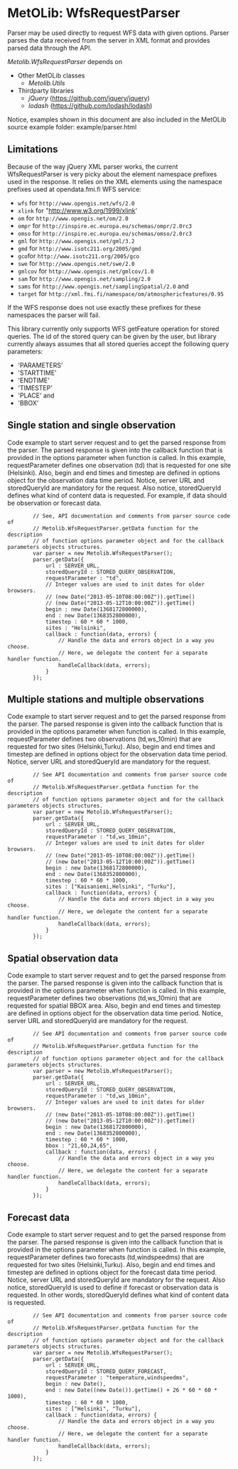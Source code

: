 MetOLib: WfsRequestParser
=========================

Parser may be used directly to request WFS data with given options.
Parser parses the data received from the server in XML format and provides parsed data through the API.

*Metolib.WfsRequestParser* depends on

* Other MetOLib classes
    * *Metolib.Utils*
* Thirdparty libraries
    * *jQuery* (<https://github.com/jquery/jquery>)
    * *lodash* (<https://github.com/lodash/lodash>)

Notice, examples shown in this document are also included in the MetOLib source example folder: example/parser.html

Limitations
-----------

Because of the way jQuery XML parser works, the current WfsRequestParser is very picky about
the element namespace prefixes used in the response. It relies on the XML elements using the
namespace prefixes used at opendata.fmi.fi WFS service:

* `wfs` for `http://www.opengis.net/wfs/2.0`
* `xlink` for "http://www.w3.org/1999/xlink'
* `om` for `http://www.opengis.net/om/2.0`
* `ompr` for `http://inspire.ec.europa.eu/schemas/ompr/2.0rc3`
* `omso` for `http://inspire.ec.europa.eu/schemas/omso/2.0rc3`
* `gml` for `http://www.opengis.net/gml/3.2`
* `gmd` for `http://www.isotc211.org/2005/gmd`
* `gco`for `http://www.isotc211.org/2005/gco`
* `swe` for `http://www.opengis.net/swe/2.0`
* `gmlcov` for `http://www.opengis.net/gmlcov/1.0`
* `sam` for `http://www.opengis.net/sampling/2.0`
* `sams` for `http://www.opengis.net/samplingSpatial/2.0` and
* `target` for `http://xml.fmi.fi/namespace/om/atmosphericfeatures/0.95`

If the WFS response does not use exactly these prefixes for these namespaces the parser
will fail.

This library currently only supports WFS getFeature operation for
stored queries. The id of the stored query can be given by the user, but library
currently always assumes that all stored queries accept the following
query parameters:

* 'PARAMETERS'
* 'STARTTIME'
* 'ENDTIME'
* 'TIMESTEP'
* 'PLACE' and
* 'BBOX'

Single station and single observation
-------------------------------------

Code example to start server request and to get the parsed response from the parser.
The parsed response is given into the callback function that is provided in the options parameter when function is called.
In this example, requestParameter defines one observation (td) that is requested for one site (Helsinki). Also, begin and
end times and timestep are defined in options object for the observation data time period. Notice, server URL and storedQueryId
are mandatory for the request. Also notice, storedQueryId defines what kind of content data is requested. For example, if data
should be observation or forecast data.

            // See, API documentation and comments from parser source code of
            // Metolib.WfsRequestParser.getData function for the description
            // of function options parameter object and for the callback parameters objects structures.
            var parser = new Metolib.WfsRequestParser();
            parser.getData({
                url : SERVER_URL,
                storedQueryId : STORED_QUERY_OBSERVATION,
                requestParameter : "td",
                // Integer values are used to init dates for older browsers.
                // (new Date("2013-05-10T08:00:00Z")).getTime()
                // (new Date("2013-05-12T10:00:00Z")).getTime()
                begin : new Date(1368172800000),
                end : new Date(1368352800000),
                timestep : 60 * 60 * 1000,
                sites : "Helsinki",
                callback : function(data, errors) {
                    // Handle the data and errors object in a way you choose.
                    // Here, we delegate the content for a separate handler function.
                    handleCallback(data, errors);
                }
            });

Multiple stations and multiple observations
-------------------------------------------

Code example to start server request and to get the parsed response from the parser.
The parsed response is given into the callback function that is provided in the options parameter when function is called.
In this example, requestParameter defines two observations (td,ws_10min) that are requested for two sites (Helsinki,Turku).
Also, begin and end times and timestep are defined in options object for the observation data time period. Notice, server URL
and storedQueryId are mandatory for the request.

            // See API documentation and comments from parser source code of
            // Metolib.WfsRequestParser.getData function for the description
            // of function options parameter object and for the callback parameters objects structures.
            var parser = new Metolib.WfsRequestParser();
            parser.getData({
                url : SERVER_URL,
                storedQueryId : STORED_QUERY_OBSERVATION,
                requestParameter : "td,ws_10min",
                // Integer values are used to init dates for older browsers.
                // (new Date("2013-05-10T08:00:00Z")).getTime()
                // (new Date("2013-05-12T10:00:00Z")).getTime()
                begin : new Date(1368172800000),
                end : new Date(1368352800000),
                timestep : 60 * 60 * 1000,
                sites : ["Kaisaniemi,Helsinki", "Turku"],
                callback : function(data, errors) {
                    // Handle the data and errors object in a way you choose.
                    // Here, we delegate the content for a separate handler function.
                    handleCallback(data, errors);
                }
            });

Spatial observation data
------------------------

Code example to start server request and to get the parsed response from the parser.
The parsed response is given into the callback function that is provided in the options parameter when function is called.
In this example, requestParameter defines two observations (td,ws_10min) that are requested for spatial BBOX area.
Also, begin and end times and timestep are defined in options object for the observation data time period. Notice, server URL
and storedQueryId are mandatory for the request.

            // See API documentation and comments from parser source code of
            // Metolib.WfsRequestParser.getData function for the description
            // of function options parameter object and for the callback parameters objects structures.
            var parser = new Metolib.WfsRequestParser();
            parser.getData({
                url : SERVER_URL,
                storedQueryId : STORED_QUERY_OBSERVATION,
                requestParameter : "td,ws_10min",
                // Integer values are used to init dates for older browsers.
                // (new Date("2013-05-10T08:00:00Z")).getTime()
                // (new Date("2013-05-12T10:00:00Z")).getTime()
                begin : new Date(1368172800000),
                end : new Date(1368352800000),
                timestep : 60 * 60 * 1000,
                bbox : "21,60,24,65",
                callback : function(data, errors) {
                    // Handle the data and errors object in a way you choose.
                    // Here, we delegate the content for a separate handler function.
                    handleCallback(data, errors);
                }
            });

Forecast data
-------------

Code example to start server request and to get the parsed response from the parser.
The parsed response is given into the callback function that is provided in the options parameter when function is called.
In this example, requestParameter defines two forecasts (td,windspeedms) that are requested for two sites (Helsinki,Turku).
Also, begin and end times and timestep are defined in options object for the forecast data time period. Notice, server URL
and storedQueryId are mandatory for the request. Also notice, storedQueryId is used to define if forecast or observation data
is requested. In other words, storedQueryId defines what kind of content data is requested.

            // See API documentation and comments from parser source code of
            // Metolib.WfsRequestParser.getData function for the description
            // of function options parameter object and for the callback parameters objects structures.
            var parser = new Metolib.WfsRequestParser();
            parser.getData({
                url : SERVER_URL,
                storedQueryId : STORED_QUERY_FORECAST,
                requestParameter : "temperature,windspeedms",
                begin : new Date(),
                end : new Date((new Date()).getTime() + 26 * 60 * 60 * 1000),
                timestep : 60 * 60 * 1000,
                sites : ["Helsinki", "Turku"],
                callback : function(data, errors) {
                    // Handle the data and errors object in a way you choose.
                    // Here, we delegate the content for a separate handler function.
                    handleCallback(data, errors);
                }
            });
